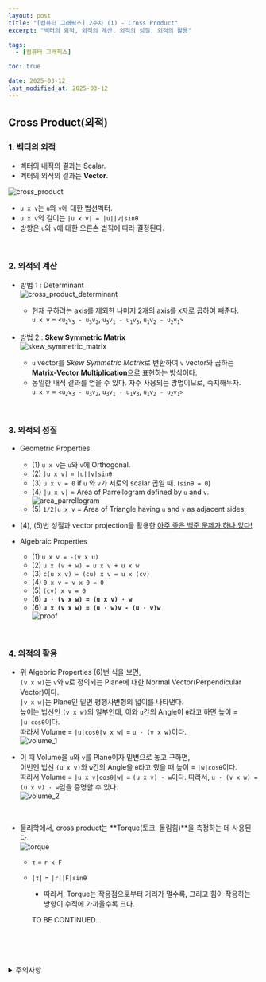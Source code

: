 ```yaml
---
layout: post
title: "[컴퓨터 그래픽스] 2주차 (1) - Cross Product"
excerpt: "벡터의 외적, 외적의 계산, 외적의 성질, 외적의 활용"

tags:
  - [컴퓨터 그래픽스]

toc: true

date: 2025-03-12
last_modified_at: 2025-03-12
---
```

## Cross Product(외적)
### 1. 벡터의 외적
- 벡터의 내적의 결과는 Scalar.
- 벡터의 외적의 결과는 **Vector**.  

![cross_product][def]  
- `u x v`는 `u`와 `v`에 대한 법선벡터.
- `u x v`의 길이는 `|u x v| = |u||v|sinθ`
- 방향은 `u`와 `v`에 대한 오른손 법칙에 따라 결정된다.  

<br>

### 2. 외적의 계산
- 방법 1 : Determinant  
![cross_product_determinant][def2]
  - 현재 구하려는 axis를 제외한 나머지 2개의 axis를 `X`자로 곱하여 빼준다.  
  `u x v` = `<u`<sub>`2`</sub>`v`<sub>`3`</sub>` - u`<sub>`3`</sub>`v`<sub>`2`</sub>, `u`<sub>`3`</sub>`v`<sub>`1`</sub>` - u`<sub>`1`</sub>`v`<sub>`3`</sub>, `u`<sub>`1`</sub>`v`<sub>`2`</sub>` - u`<sub>`2`</sub>`v`<sub>`1`</sub>`>`  


- 방법 2 : **Skew Symmetric Matrix**  
![skew_symmetric_matrix][def3]  
  - `u` vector를 *Skew Symmetric Matrix*로 변환하여 `v` vector와 곱하는 **Matrix-Vector Multiplication**으로 표현하는 방식이다.  
  - 동일한 내적 결과를 얻을 수 있다. 자주 사용되는 방법이므로, 숙지해두자.  
  `u x v` = `<u`<sub>`2`</sub>`v`<sub>`3`</sub>` - u`<sub>`3`</sub>`v`<sub>`2`</sub>, `u`<sub>`3`</sub>`v`<sub>`1`</sub>` - u`<sub>`1`</sub>`v`<sub>`3`</sub>, `u`<sub>`1`</sub>`v`<sub>`2`</sub>` - u`<sub>`2`</sub>`v`<sub>`1`</sub>`>`  

<br>


### 3. 외적의 성질
- Geometric Properties
    - (1) `u x v`는 `u`와 `v`에 Orthogonal.
    - (2) `|u x v|` = `|u||v|sinθ`
    - (3) `u x v = 0` if `u` 와 `v`가 서로의 scalar 곱일 때. (`sinθ = 0`)  
    - (4) `|u x v|` = Area of Parrellogram defined by `u` and `v`.  
    ![area_parrellogram][def4]
    - (5) `1/2|u x v` = Area of Triangle having `u` and `v` as adjacent sides.  

- (4), (5)번 성질과 vector projection을 활용한 [아주 좋은 백준 문제가 하나 있다!][def9]

- Algebraic Properties
  - (1) `u x v = -(v x u)`  
  - (2) `u x (v + w) = u x v + u x w`  
  - (3) `c(u x v) = (cu) x v = u x (cv)`
  - (4) `0 x v = v x 0 = 0`  
  - (5) `(cv) x v = 0`  
  - (6) **`u · (v x w) = (u x v) · w`**  
  - (6) **`u x (v x w) = (u · w)v - (u · v)w`**  
  ![proof][def7]

<br>

### 4. 외적의 활용  
- 위 Algebric Properties (6)번 식을 보면,  
`(v x w)`는 `v`와 `w`로 정의되는 Plane에 대한 Normal Vector(Perpendicular Vector)이다.  
`|v x w|`는 Plane인 밑면 평행사변형의 넓이를 나타낸다.  
높이는 법선인 `(v x w)`의 일부인데, 이와 `u`간의 Angle이 `θ`라고 하면 높이 = `|u|cosθ`이다.  
따라서 Volume = `|u|cosθ|v x w|` = `u · (v x w)`이다.  
![volume_1][def6]  

- 이 때 Volume을 `u`와 `v`를 Plane이자 밑변으로 놓고 구하면,  
이번엔 법선 `(u x v)`와 `w`간의 Angle을 `θ`라고 했을 때 높이 = `|w|cosθ`이다.  
따라서 Volume = `|u x v|cosθ|w|` = `(u x v) · w`이다.
따라서, `u · (v x w) = (u x v) · w`임을 증명할 수 있다.  
![volume_2][def5]  

<br>

- 물리학에서, cross product는 **Torque(토크, 돌림힘)**을 측정하는 데 사용된다.  
![torque][def8]  
  - `τ` = `r x F`
  - `|τ|` = `|r||F|sinθ`
    - 따라서, Torque는 작용점으로부터 거리가 멀수록, 그리고 힘이 작용하는 방향이 수직에 가까울수록 크다.  

    TO BE CONTINUED...

<br>
<br>
<br>
<br>
<details>
<summary>주의사항</summary>
<div markdown="1">

이 포스팅은 강원대학교 김종민 교수님의 컴퓨터 그래픽스 수업을 들으며 내용을 정리 한 것입니다.  
수업 내용에 대한 저작권은 교수님께 있으니,  
다른 곳으로의 무분별한 내용 복사를 자제해 주세요.

</div>
</details> 

[def]: https://i.imgur.com/fOlTnUb.png
[def2]: https://i.imgur.com/iBp4KKe.png
[def3]: https://i.imgur.com/fHkofYf.png
[def4]: https://i.imgur.com/52eyr3W.png
[def5]: https://i.imgur.com/DDnXLbH.jpeg
[def6]: https://i.imgur.com/Eg7mfgC.png
[def7]: https://i.imgur.com/ir7Ssj3.jpeg
[def8]: https://i.imgur.com/VlAB2dv.png
[def9]: https://orbit3230.github.io/2025/03/13/Daily_Backjoon/